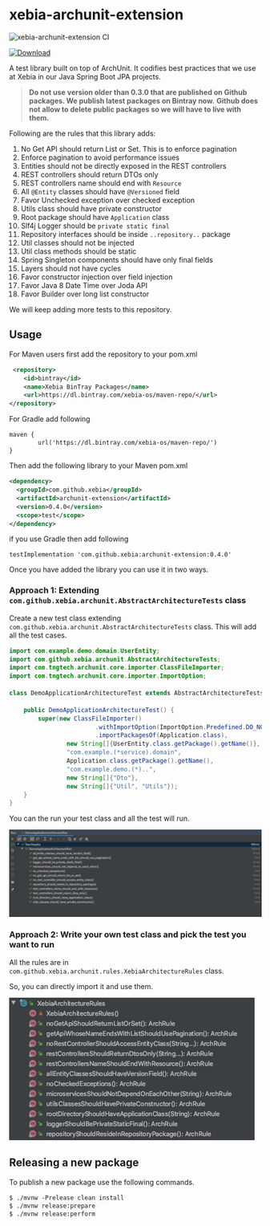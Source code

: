 # xebia-archunit-extension

![xebia-archunit-extension CI](https://github.com/xebia-os/xebia-archunit-extension/workflows/xebia-archunit-extension%20CI/badge.svg)

[ ![Download](https://api.bintray.com/packages/xebia-os/maven-repo/xebia-archunit-extension/images/download.svg) ](https://bintray.com/xebia-os/maven-repo/xebia-archunit-extension/_latestVersion)

A test library built on top of ArchUnit. It codifies best practices that we use at Xebia in our Java Spring Boot JPA projects.

> **Do not use version older than 0.3.0 that are published on Github packages. We publish latest packages on Bintray now.**
> **Github does not allow to delete public packages so we will have to live with them.**

Following are the rules that this library adds:

1. No Get API should return List or Set. This is to enforce pagination
2. Enforce pagination to avoid performance issues
3. Entities should not be directly exposed in the REST controllers
4. REST controllers should return DTOs only
5. REST controllers name should end with `Resource`
6. All `@Entity` classes should have `@Versioned` field
7. Favor Unchecked exception over checked exception
8. Utils class should have private constructor
9. Root package should have `Application` class
10. Slf4j Logger should be `private static final`
11. Repository interfaces should be inside `..repository..` package
12. Util classes should not be injected
13. Util class methods should be static
14. Spring Singleton components should have only final fields
15. Layers should not have cycles
16. Favor constructor injection  over field injection
17. Favor Java 8 Date Time over Joda API
18. Favor Builder over long list constructor

We will keep adding more tests to this repository.

## Usage

For Maven users first add the repository to your pom.xml

```xml
 <repository>
    <id>bintray</id>
    <name>Xebia BinTray Packages</name>
    <url>https://dl.bintray.com/xebia-os/maven-repo/</url>
</repository>
```

For Gradle add following

```
maven {
		url('https://dl.bintray.com/xebia-os/maven-repo/')
}
```

Then add the following library to your Maven pom.xml

```xml
<dependency>
  <groupId>com.github.xebia</groupId>
  <artifactId>archunit-extension</artifactId>
  <version>0.4.0</version>
  <scope>test</scope>
</dependency>
``` 

if you use Gradle then add following

```
testImplementation 'com.github.xebia:archunit-extension:0.4.0'
```

Once you have added the library you can use it in two ways.

### Approach 1: Extending `com.github.xebia.archunit.AbstractArchitectureTests` class

Create a new test class extending `com.github.xebia.archunit.AbstractArchitectureTests` class. 
This will add all the test cases.

```java
import com.example.demo.domain.UserEntity;
import com.github.xebia.archunit.AbstractArchitectureTests;
import com.tngtech.archunit.core.importer.ClassFileImporter;
import com.tngtech.archunit.core.importer.ImportOption;

class DemoApplicationArchitectureTest extends AbstractArchitectureTests {

    public DemoApplicationArchitectureTest() {
        super(new ClassFileImporter()
                        .withImportOption(ImportOption.Predefined.DO_NOT_INCLUDE_TESTS)
                        .importPackagesOf(Application.class),
                new String[]{UserEntity.class.getPackage().getName()},
                "com.example.(*service).domain",
                Application.class.getPackage().getName(),
                "com.example.demo.(*)..",
                new String[]{"Dto"},
                new String[]{"Util", "Utils"});
    }
}
```

You can the run your test class and all the test will run.

![](images/test-run.png)

### Approach 2: Write your own test class and pick the test you want to run

All the rules are in `com.github.xebia.archunit.rules.XebiaArchitectureRules` class. 

So, you can directly import it and use them.

![](images/api.png) 

## Releasing a new package

To publish a new package use the following commands.

```
$ ./mvnw -Prelease clean install
$ ./mvnw release:prepare
$ ./mvnw release:perform 
```
